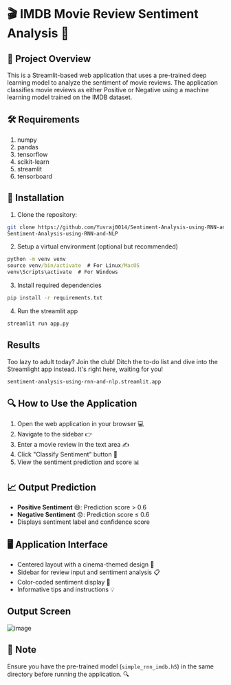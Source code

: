 # 🎬 IMDB Movie Review Sentiment Analysis 🍿

## 📝 Project Overview
This is a Streamlit-based web application that uses a pre-trained deep learning model to analyze the sentiment of movie reviews. The application classifies movie reviews as either Positive or Negative using a machine learning model trained on the IMDB dataset.

## 🛠️ Requirements
1. numpy
2. pandas
3. tensorflow
4. scikit-learn
5. streamlit
6. tensorboard

## 💾 Installation

1. Clone the repository:
```bash
git clone https://github.com/Yuvraj0014/Sentiment-Analysis-using-RNN-and-NLP.git
Sentiment-Analysis-using-RNN-and-NLP
```

2. Setup a virtual environment (optional but recommended)
```cmd
python -m venv venv
source venv/bin/activate  # For Linux/MacOS
venv\Scripts\activate  # For Windows
```

3. Install required dependencies
```cmd
pip install -r requirements.txt
```

4. Run the streamlit app
```cmd
streamlit run app.py
```

## Results 
Too lazy to adult today? Join the club! Ditch the to-do list and dive into the Streamlight app instead. It's right here, waiting for you!
```
sentiment-analysis-using-rnn-and-nlp.streamlit.app
```

## 🔍 How to Use the Application
1. Open the web application in your browser 💻
2. Navigate to the sidebar 👉
3. Enter a movie review in the text area ✍️
4. Click "Classify Sentiment" button 🏁
5. View the sentiment prediction and score 📊

## 📈 Output Prediction
- **Positive Sentiment** 😄: Prediction score > 0.6
- **Negative Sentiment** 😞: Prediction score ≤ 0.6
- Displays sentiment label and confidence score

## 🖥️ Application Interface
- Centered layout with a cinema-themed design 🎥
- Sidebar for review input and sentiment analysis 📋
- Color-coded sentiment display 🌈
- Informative tips and instructions 💡

## Output Screen
![image](https://github.com/user-attachments/assets/c9ad3057-7c19-45ac-b11a-810c85772caf)

## 📌 Note
Ensure you have the pre-trained model (`simple_rnn_imdb.h5`) in the same directory before running the application. 🔍
